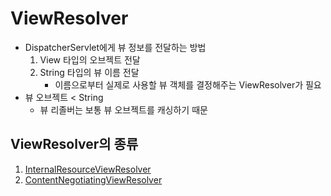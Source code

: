 # ViewResolver
 - DispatcherServlet에게 뷰 정보를 전달하는 방법
 	 1. View 타입의 오브젝트 전달
 	 2. String 타입의 뷰 이름 전달
 	 	 - 이름으로부터 실제로 사용할 뷰 객체를 결정해주는 ViewResolver가 필요
 - 뷰 오브젝트 < String 
 	 - 뷰 리졸버는 보통 뷰 오브젝트를 캐싱하기 때문

## ViewResolver의 종류
 1. [InternalResourceViewResolver](./ViewResolver/InternalResourceViewResolver.md)
 2. [ContentNegotiatingViewResolver](./ViewResolver/ContentNegotiatingViewResolver.md)